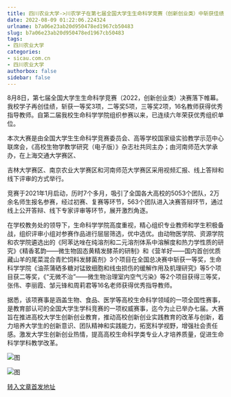 ```yaml
---
title: 四川农业大学->川农学子在第七届全国大学生生命科学竞赛（创新创业类）中斩获佳绩 | sicau.com.cn
date: 2022-08-09 01:22:06.224324
urlname: b7a06e23ab20d950478ed1967cb50483
slug: b7a06e23ab20d950478ed1967cb50483
tags: 
- 四川农业大学
categories:
- sicau.com.cn
- 四川农业大学
authorbox: false
sidebar: false
---
```

8月8日，第七届全国大学生生命科学竞赛（2022，创新创业类）决赛落下帷幕。我校学子再创佳绩，斩获一等奖3项，二等奖5项，三等奖2项，16名教师获得优秀指导教师。自第二届我校生命科学学院组织参赛以来，已连续六年荣获优秀组织单位。

本次大赛是由全国大学生生命科学竞赛委员会、高等学校国家级实验教学示范中心联席会，《高校生物学教学研究（电子版）》杂志社共同主办；由河南师范大学承办，在上海交通大学赛区、
<!--more-->
吉林大学赛区、南京农业大学赛区和河南师范大学赛区采用视频汇报、线上答辩和线下评审的方式举行。

竞赛于2021年1月启动，历时7个多月，吸引了全国各大高校的5053个团队，2万余名师生报名参赛，经过初赛、复赛等环节，563个团队进入决赛答辩环节，通过线上公开答辩、线下专家评审等环节，展开激烈角逐。

在学校教务处的领导下，生命科学学院高度重视，精心组织专业教师和学生积极备战，组织评审小组对参赛作品进行层层筛选，优中选优。由动物医学院、资源学院和农学院遴选出的《阿苯达唑在纯溶剂和二元溶剂体系中溶解度和热力学性质的研究》《精香茗韵——微生物固态黄精发酵茶的研制》和《营羊好——国内首创优质藏山羊的尾菜混合青贮饲料发酵菌剂》3个项目在全国总决赛中斩获一等奖，生命科学学院《油茶蒲硒多糖对锰致细胞和线虫损伤的缓解作用及机理研究》等5个项目获二等奖，《“无微不治”——微生物治理室内空气污染》等2个项目获得三等奖，张伟、李丽霞、邹元锋和周莉君等16名老师获得优秀指导教师。

据悉，该项赛事是涵盖生物、食品、医学等高校生命科学领域的一项全国性赛事，是教育部认可的全国大学生学科竞赛的一项权威赛事，迄今为止已举办七届。大赛旨在推进高校大学生创新创业教育，推动高校创新创业实践教育的改革与创新，着力培养大学生的创新意识、团队精神和实践能力，拓宽科学视野，增强社会责任感。激发大学生创新创业热情，提高高校生命科学类专业人才培养质量，促进生命科学学科教学改革。

![图](https://news.sicau.edu.cn/__local/2/F4/73/4DCC0970DA25532DB3CDE4C4522_E1025F0F_C2C8C.png)

![图](https://news.sicau.edu.cn/__local/F/70/33/CD316A4F7438E692205FC0C8135_6A5580BC_E7C3F.png)

[转入文章首发地址](https://news.sicau.edu.cn/info/1078/69098.htm)